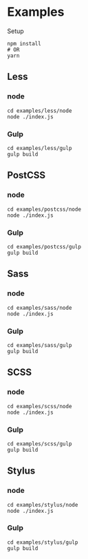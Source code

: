 # Examples

Setup

```shell
npm install
# OR
yarn
```

## Less

### node

```shell
cd examples/less/node
node ./index.js
```

### Gulp

```shell
cd examples/less/gulp
gulp build
```


## PostCSS

### node

```shell
cd examples/postcss/node
node ./index.js
```

### Gulp

```shell
cd examples/postcss/gulp
gulp build
```


## Sass

### node

```shell
cd examples/sass/node
node ./index.js
```
### Gulp
```shell
cd examples/sass/gulp
gulp build
```


## SCSS

### node

```shell
cd examples/scss/node
node ./index.js
```

### Gulp

```shell
cd examples/scss/gulp
gulp build
```


## Stylus

### node

```shell
cd examples/stylus/node
node ./index.js
```

### Gulp

```shell
cd examples/stylus/gulp
gulp build
```
